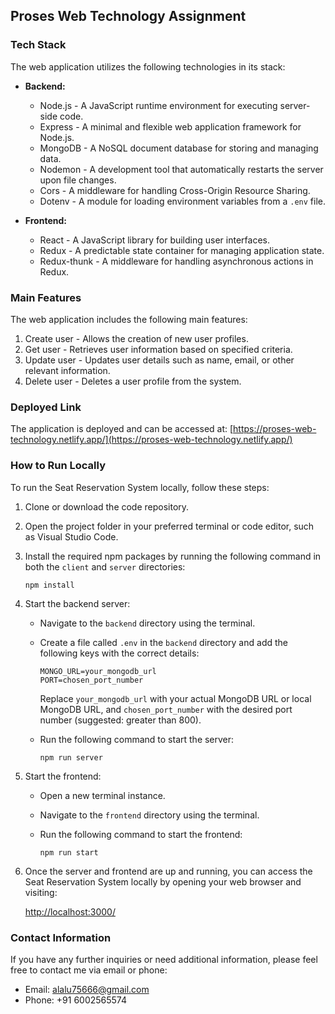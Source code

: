 
## Proses Web Technology Assignment
### Tech Stack

The web application utilizes the following technologies in its stack:

- **Backend:**
  - Node.js - A JavaScript runtime environment for executing server-side code.
  - Express - A minimal and flexible web application framework for Node.js.
  - MongoDB - A NoSQL document database for storing and managing data.
  - Nodemon - A development tool that automatically restarts the server upon file changes.
  - Cors - A middleware for handling Cross-Origin Resource Sharing.
  - Dotenv - A module for loading environment variables from a `.env` file.

- **Frontend:**
  - React - A JavaScript library for building user interfaces.
  - Redux - A predictable state container for managing application state.
  - Redux-thunk - A middleware for handling asynchronous actions in Redux.

### Main Features

The web application includes the following main features:

1. Create user - Allows the creation of new user profiles.
2. Get user - Retrieves user information based on specified criteria.
3. Update user - Updates user details such as name, email, or other relevant information.
4. Delete user - Deletes a user profile from the system.

### Deployed Link

The application is deployed and can be accessed at: [https://proses-web-technology.netlify.app/](https://proses-web-technology.netlify.app/)

### How to Run Locally

To run the Seat Reservation System locally, follow these steps:

1. Clone or download the code repository.
2. Open the project folder in your preferred terminal or code editor, such as Visual Studio Code.
3. Install the required npm packages by running the following command in both the `client` and `server` directories:

   ```shell
   npm install
   ```

4. Start the backend server:

   - Navigate to the `backend` directory using the terminal.
   - Create a file called `.env` in the `backend` directory and add the following keys with the correct details:

     ```
     MONGO_URL=your_mongodb_url
     PORT=chosen_port_number
     ```

     Replace `your_mongodb_url` with your actual MongoDB URL or local MongoDB URL, and `chosen_port_number` with the desired port number (suggested: greater than 800).

   - Run the following command to start the server:

     ```shell
     npm run server
     ```

5. Start the frontend:

   - Open a new terminal instance.
   - Navigate to the `frontend` directory using the terminal.
   - Run the following command to start the frontend:

     ```shell
     npm run start
     ```

6. Once the server and frontend are up and running, you can access the Seat Reservation System locally by opening your web browser and visiting:

   [http://localhost:3000/](http://localhost:3000/)

### Contact Information

If you have any further inquiries or need additional information, please feel free to contact me via email or phone:

- Email: alalu75666@gmail.com
- Phone: +91 6002565574

